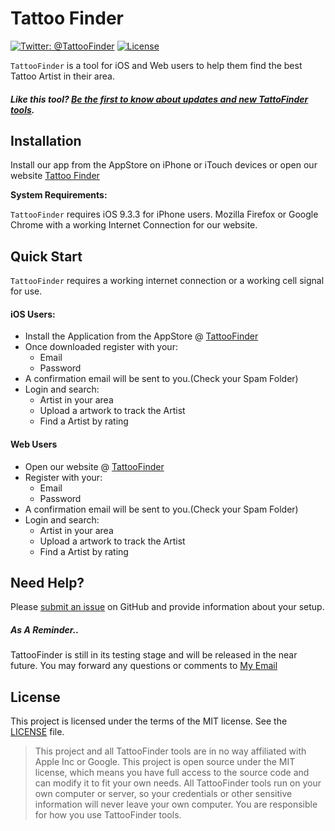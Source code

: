 Tattoo Finder
============

[![Twitter: @TattooFinder](https://img.shields.io/badge/contact-@TattooFinder-blue.svg?style=flat)](#)
[![License](https://img.shields.io/badge/license-MIT-green.svg?style=flat)](#)

`TattooFinder` is a tool for iOS and Web users to help them find the best Tattoo Artist in their area.


##### Like this tool? [Be the first to know about updates and new TattoFinder tools](#).

## Installation

Install our app from the AppStore on iPhone or iTouch devices or open our website [Tattoo Finder](#)

**System Requirements:**

 `TattooFinder` requires iOS 9.3.3 for iPhone users.
 Mozilla Firefox or Google Chrome with a working Internet Connection for our website.
## Quick Start

`TattooFinder` requires a working internet connection or a working cell signal for use.

#### iOS Users:

-  Install the Application from the AppStore @ [TattooFinder](#)
-  Once downloaded register with your:
    - Email
    - Password
- A confirmation email will be sent to you.(Check your Spam Folder)
- Login and search:
  - Artist in your area
  - Upload a artwork to track the Artist
  - Find a Artist by rating

#### Web Users
  - Open our website @ [TattooFinder](#)
  - Register with your:
    - Email
    - Password
  - A confirmation email will be sent to you.(Check your Spam Folder)
  - Login and search:
    - Artist in your area
    - Upload a artwork to track the Artist
    - Find a Artist by rating

## Need Help?

Please [submit an issue](https://github.com/campoore2/Tattoo-App/issues) on GitHub and provide information about your setup.

##### As A Reminder..
TattooFinder is still in its testing stage and will be released in the near future. You may forward any questions or comments to [My Email](mailto:campoore2@gmail.com)

## License

This project is licensed under the terms of the MIT license. See the [LICENSE](LICENSE) file.

> This project and all TattooFinder tools are in no way affiliated with Apple Inc or Google. This project is open source under the MIT license, which means you have full access to the source code and can modify it to fit your own needs. All TattooFinder tools run on your own computer or server, so your credentials or other sensitive information will never leave your own computer. You are responsible for how you use TattooFinder tools.
